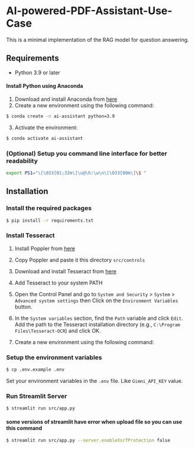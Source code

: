 # AI-powered-PDF-Assistant-Use-Case

This is a minimal implementation of the RAG model for question answering.

## Requirements

- Python 3.9 or later

#### Install Python using Anaconda

1) Download and install Anaconda from [here](https://docs.anaconda.com/anaconda/install/windows/)
2) Create a new environment using the following command:
```bash
$ conda create -n ai-assistant python=3.9
```
3) Activate the environment:
```bash
$ conda activate ai-assistant
```

### (Optional) Setup you command line interface for better readability

```bash
export PS1="\[\033[01;32m\]\u@\h:\w\n\[\033[00m\]\$ "
```

## Installation

### Install the required packages

```bash
$ pip install -r requirements.txt
```
### Install Tesseract
1) Install Poppler from [here](https://github.com/oschwartz10612/poppler-windows)
2) Copy Poppler and paste it this directory `src/controls`
3) Download and install Tesseract from [here](https://github.com/UB-Mannheim/tesseract/wiki)
4) Add Tesseract to your system PATH
5) Open the Control Panel and go to `System and Security` > `System` > `Advanced system settings` then Click on the `Environment Variables` button.
6) In the `System variables` section, find the `Path` variable and click `Edit`. Add the path to the Tesseract installation directory (e.g., `C:\Program Files\Tesseract-OCR`) and click OK.


2) Create a new environment using the following command:
### Setup the environment variables

```bash
$ cp .env.example .env
```
Set your environment variables in the `.env` file. Like `Gimni_API_KEY` value.

### Run Streamlit Server

```bash
$ streamlit run src/app.py 
```
#### some versions of streamlit have error when upload file so you can use this command
```bash
$ streamlit run src/app.py --server.enableXsrfProtection false
```


